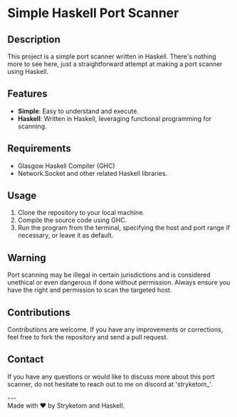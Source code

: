 
</head>
<body>

<h1>Simple Haskell Port Scanner</h1>

<h2>Description</h2>
<p>This project is a simple port scanner written in Haskell. There's nothing more to see here, just a straightforward attempt at making a port scanner using Haskell.</p>

<h2>Features</h2>
<ul>
  <li><strong>Simple</strong>: Easy to understand and execute.</li>
  <li><strong>Haskell</strong>: Written in Haskell, leveraging functional programming for scanning.</li>
</ul>

<h2>Requirements</h2>
<ul>
  <li>Glasgow Haskell Compiler (GHC)</li>
  <li>Network.Socket and other related Haskell libraries.</li>
</ul>

<h2>Usage</h2>
<ol>
  <li>Clone the repository to your local machine.</li>
  <li>Compile the source code using GHC.</li>
  <li>Run the program from the terminal, specifying the host and port range if necessary, or leave it as default.</li>
</ol>

<h2 class="warning">Warning</h2>
<p>Port scanning may be illegal in certain jurisdictions and is considered unethical or even dangerous if done without permission. Always ensure you have the right and permission to scan the targeted host.</p>

<h2>Contributions</h2>
<p>Contributions are welcome. If you have any improvements or corrections, feel free to fork the repository and send a pull request.</p>

<h2>Contact</h2>
<p>If you have any questions or would like to discuss more about this port scanner, do not hesitate to reach out to me on discord at 'stryketom_'.</p>

<p>---<br>
Made with ❤️ by Stryketom and Haskell.</p>

</body>
</html>
